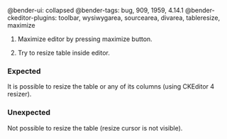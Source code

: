 @bender-ui: collapsed
@bender-tags: bug, 909, 1959, 4.14.1
@bender-ckeditor-plugins: toolbar, wysiwygarea, sourcearea, divarea, tableresize, maximize

1. Maximize editor by pressing maximize button.

1. Try to resize table inside editor.

### Expected

It is possible to resize the table or any of its columns (using CKEditor 4 resizer).

### Unexpected

Not possible to resize the table (resize cursor is not visible).
